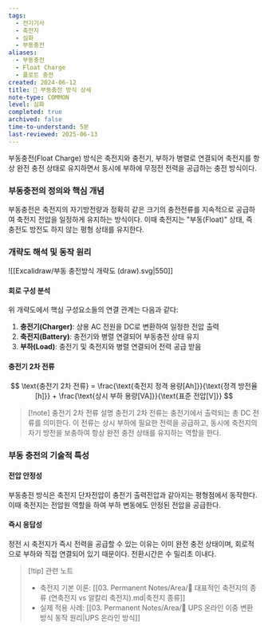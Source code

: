 ```yaml
---
tags:
  - 전기기사
  - 축전지
  - 심화
  - 부동충전
aliases:
  - 부동충전
  - Float Charge
  - 플로트 충전
created: 2024-06-12
title: 📝 부동충전 방식 상세
note-type: COMMON
level: 심화
completed: true
archived: false
time-to-understand: 5분
last-reviewed: 2025-06-13
---
```


부동충전(Float Charge) 방식은 축전지와 충전기, 부하가 병렬로 연결되어 축전지를 항상 완전 충전 상태로 유지하면서 동시에 부하에 무정전 전력을 공급하는 충전 방식이다.

### 부동충전의 정의와 핵심 개념

부동충전은 축전지의 자기방전량과 정확히 같은 크기의 충전전류를 지속적으로 공급하여 축전지 전압을 일정하게 유지하는 방식이다. 이때 축전지는 "부동(Float)" 상태, 즉 충전도 방전도 하지 않는 평형 상태를 유지한다.

### 개략도 해석 및 동작 원리

![[Excalidraw/부동 충전방식 개략도 (draw).svg|550]]

#### 회로 구성 분석
위 개략도에서 핵심 구성요소들의 연결 관계는 다음과 같다:

1. **충전기(Charger)**: 상용 AC 전원을 DC로 변환하여 일정한 전압 출력
2. **축전지(Battery)**: 충전기와 병렬 연결되어 부동충전 상태 유지
3. **부하(Load)**: 충전기 및 축전지와 병렬 연결되어 전력 공급 받음

#### 충전기 2차 전류

$$
\text{충전기 2차 전류} = \frac{\text{축전지 정격 용량[Ah]}}{\text{정격 방전율[h]}} + \frac{\text{상시 부하 용량[VA]}}{\text{표준 전압[V]}}
$$

>[!note] 충전기 2차 전류 설명
>충전기 2차 전류는 충전기에서 출력되는 총 DC 전류를 의미한다. 이 전류는 상시 부하에 필요한 전력을 공급하고, 동시에 축전지의 자기 방전을 보충하여 항상 완전 충전 상태를 유지하는 역할을 한다.

### 부동 충전의 기술적 특성

#### 전압 안정성
부동충전 방식은 축전지 단자전압이 충전기 출력전압과 같아지는 평형점에서 동작한다. 이때 축전지는 전압원 역할을 하여 부하 변동에도 안정된 전압을 공급한다.

#### 즉시 응답성
정전 시 축전지가 즉시 전력을 공급할 수 있는 이유는 이미 완전 충전 상태이며, 회로적으로 부하와 직접 연결되어 있기 때문이다. 전환시간은 수 밀리초 이내다.


>[!tip] 관련 노트
>- 축전지 기본 이론: [[03. Permanent Notes/Area/📝 대표적인 축전지의 종류 (연축전지 vs 알칼리 축전지).md|축전지 종류]]
>- 실제 적용 사례: [[03. Permanent Notes/Area/📝 UPS 온라인 이중 변환 방식 동작 원리|UPS 온라인 방식]]